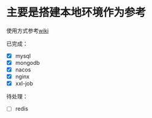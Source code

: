 # 主要是搭建本地环境作为参考
使用方式参考[wiki](https://github.com/github-sunpiaoliang/docker-compose/wiki/%E4%BD%BF%E7%94%A8%E6%96%B9%E5%BC%8F)


已完成：
   - [x] mysql
   - [x] mongodb
   - [x] nacos
   - [x] nginx
   - [x] xxl-job
   
待处理：
   - [ ] redis 
